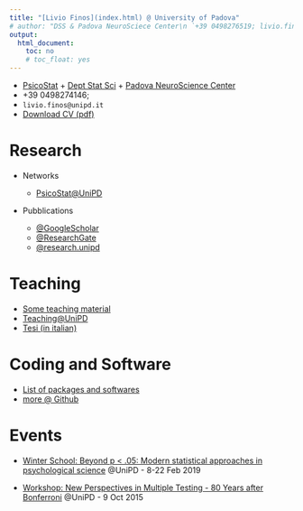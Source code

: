 ```yaml
---
title: "[Livio Finos](index.html) @ University of Padova"
# author: "DSS & Padova NeuroSciece Center\n `+39 0498276519; livio.finos@unipd.it`"
output: 
  html_document: 
    toc: no
    # toc_float: yes
---
```


<!-- # Info -->

<!-- - <strong><a href="http://dpss.unipd.it">D.P.S.S.</a></strong>, Via Venezia, 8. Padua, Italy 35131   -->
<!-- - +39 0498276519   -->
<!-- - livio.finos@unipd.it   -->
- [PsicoStat](https://psicostat.dpss.psy.unipd.it/) + [Dept Stat Sci](http://stat.unipd.it/) + 
[Padova NeuroScience Center](http://pnc.unipd.it/) 
- +39 0498274146; 
- `livio.finos@unipd.it`
- <a mce_real_href="https://github.com/livioivil/livioivil.github.io/raw/master/cv/finos_livio_cv.pdf" target="_blank" href="https://github.com/livioivil/livioivil.github.io/raw/master/cv/finos_livio_cv.pdf">Download CV (pdf) </a>

# Research

- Networks
    - [PsicoStat@UniPD](http://dpss.psy.unipd.it/psicostat/)

- Pubblications  
    - <a href="https://scholar.google.it/citations?hl=en&user=th0DaUwAAAAJ&view_op=list_works&sortby=pubdate">@GoogleScholar</a>  
    - <a href="https://www.researchgate.net/profile/Livio_Finos">@ResearchGate</a>  
    - <a href="https://www.research.unipd.it/browse?type=author&authority=rp18289&sort_by=2&order=DESC&rpp=100&etal=0&submit_browse=Aggiorna#.XGHop1xKg2w">@research.unipd</a>


# Teaching

- <a href="./students/Teaching_material.html">Some teaching material</a>  
- [Teaching@UniPD](https://didattica.unipd.it/off/docente/750F8EE82FAC8ACA50EE69F79F75D23E)  
- <a href="./students/Teaching_material.html#tesi">Tesi (in italian)</a>


# Coding and Software

- [List of packages and softwares](./software/coding.html)  
- <a href="https://github.com/livioivil">more @ Github</a>


# Events  

- [Winter School: Beyond p < .05: Modern statistical approaches in psychological science](https://www.dpss.unipd.it/winter-school-2019/home) @UniPD - 8-22 Feb 2019  

- [Workshop: New Perspectives in Multiple Testing - 80 Years after Bonferroni](./80nferroni/80nferroni.html) @UniPD - 9 Oct 2015

<script>
  (function(i,s,o,g,r,a,m){i['GoogleAnalyticsObject']=r;i[r]=i[r]||function(){
  (i[r].q=i[r].q||[]).push(arguments)},i[r].l=1*new Date();a=s.createElement(o),
  m=s.getElementsByTagName(o)[0];a.async=1;a.src=g;m.parentNode.insertBefore(a,m)
  })(window,document,'script','//www.google-analytics.com/analytics.js','ga');

  ga('create', 'UA-61030901-1', 'auto');
  ga('send', 'pageview');
</script>



